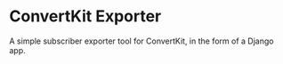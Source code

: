 # ConvertKit Exporter
A simple subscriber exporter tool for ConvertKit, in the form of a Django app.
